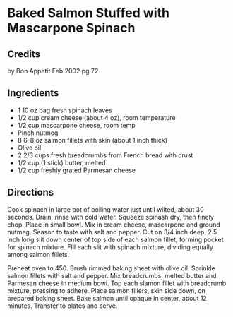 # Baked Salmon Stuffed with Mascarpone Spinach 

## Credits

by Bon Appetit Feb 2002 pg 72

## Ingredients

- 1 10 oz bag fresh spinach leaves
- 1/2 cup cream cheese (about 4 oz), room temperature
- 1/2 cup mascarpone cheese, room temp
- Pinch nutmeg
- 8 6-8 oz salmon fillets with skin (about 1 inch thick)
- Olive oil
- 2 2/3 cups fresh breadcrumbs from French bread with crust
- 1/2 cup (1 stick) butter, melted
- 1/2 cup freshly grated Parmesan cheese

## Directions

Cook spinach in large pot of boiling water just until wilted, about 30 seconds. Drain; rinse with cold water. Squeeze spinash dry, then finely chop. Place in small bowl. Mix in cream cheese, mascarpone and ground nutmeg. Season to taste with salt and pepper. Cut on 3/4 inch deep, 2.5 inch long slit down center of top side of each salmon fillet, forming pocket for spinach mixture. FIll each slit with spinach mixture, dividing equally among salmon fillets.   
  
 Preheat oven to 450. Brush rimmed baking sheet with olive oil. Sprinkle salmon fillets with salt and pepper. Mix breadcrumbs, melted butter and Parmesan cheese in medium bowl. Top each slamon fillet with breadcrumb mixture, pressing to adhere. Place salmon fillers, skin side down, on prepared baking sheet. Bake salmon until opaque in center, about 12 minutes. Transfer to plates and serve.

